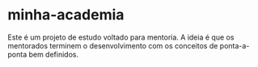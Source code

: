 # minha-academia
Este é um projeto de estudo voltado para mentoria. A ideia é que os mentorados terminem o desenvolvimento com os conceitos de ponta-a-ponta bem definidos.
